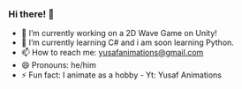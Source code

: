 ### Hi there! 👋

- 🔭 I’m currently working on a 2D Wave Game on Unity!
- 🌱 I’m currently learning C# and i am soon learning Python.
- 📫 How to reach me: yusafanimations@gmail.com
- 😄 Pronouns: he/him
- ⚡ Fun fact: I animate as a hobby - Yt: Yusaf Animations
